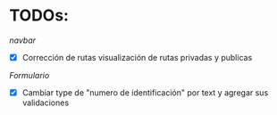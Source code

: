 # TODOs:

_navbar_

- [x] Corrección de rutas visualización de rutas privadas y publicas

_Formulario_

- [x] Cambiar type de "numero de identificación" por text y agregar sus validaciones
